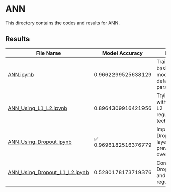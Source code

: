 # ANN

This directory contains the codes and results for ANN.

## Results

| File Name      | Model Accuracy | Details                                             |
| -------------- | -------------- | --------------------------------------------------- |
| [ANN.ipynb](https://github.com/hosseindamavandi/Fake-News-Detection/blob/main/Note-Books/ANN/ANN.ipynb)    | 0.9662299525638129      | Training a basic ANN model with default parameters.|
| [ANN_Using_L1_L2.ipynb](https://github.com/hosseindamavandi/Fake-News-Detection/blob/main/Note-Books/ANN/ANN_Using_L1_L2.ipynb)    | 0.8964309916421956      | Trying ANN with L1 and L2 regularization techniques.  |
| [ANN_Using_Dropout.ipynb](https://github.com/hosseindamavandi/Fake-News-Detection/blob/main/Note-Books/ANN/ANN_Using_Dropout.ipynb)    | :white_check_mark: 0.9696182516376779      | Implementing Dropout layers to prevent overfitting.    |
| [ANN_Using_Dropout_L1_L2.ipynb](https://github.com/hosseindamavandi/Fake-News-Detection/blob/main/Note-Books/ANN/ANN_Using_Dropout_L1_L2.ipynb)    | 0.5280178173719376      | Combining Dropout, L1, and L2 regularization.        |
